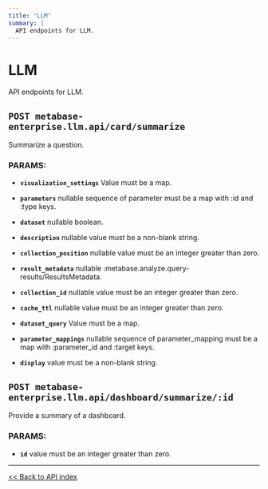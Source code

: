```yaml
---
title: "LLM"
summary: |
  API endpoints for LLM.
---
```


# LLM

API endpoints for LLM.

## `POST metabase-enterprise.llm.api/card/summarize`

Summarize a question.

### PARAMS:

-  **`visualization_settings`** Value must be a map.

-  **`parameters`** nullable sequence of parameter must be a map with :id and :type keys.

-  **`dataset`** nullable boolean.

-  **`description`** nullable value must be a non-blank string.

-  **`collection_position`** nullable value must be an integer greater than zero.

-  **`result_metadata`** nullable :metabase.analyze.query-results/ResultsMetadata.

-  **`collection_id`** nullable value must be an integer greater than zero.

-  **`cache_ttl`** nullable value must be an integer greater than zero.

-  **`dataset_query`** Value must be a map.

-  **`parameter_mappings`** nullable sequence of parameter_mapping must be a map with :parameter_id and :target keys.

-  **`display`** value must be a non-blank string.

## `POST metabase-enterprise.llm.api/dashboard/summarize/:id`

Provide a summary of a dashboard.

### PARAMS:

-  **`id`** value must be an integer greater than zero.

---

[<< Back to API index](../api-documentation.md)